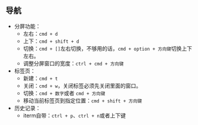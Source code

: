 ## 导航

- 分屏功能：
  - 左右：`cmd + d`
  - 上下：`cmd + shift + d`
  - 切换：`cmd + []`左右切换，不够用的话，`cmd + option + 方向键`切换上下左右。
  - 调整分屏窗口的宽度：`ctrl + cmd + 方向键`
- 标签页：
  - 新建：`cmd + t`
  - 关闭：`cmd + w`，关闭标签必须先关闭里面的窗口。
  - 切换：`cmd + 数字`或者 `cmd + 方向键`
  - 移动当前标签页到指定位置：`cmd + shift + 方向键`
- 历史记录：
  - iterm自带：`ctrl + p`、`ctrl + n`或者上下键
  
